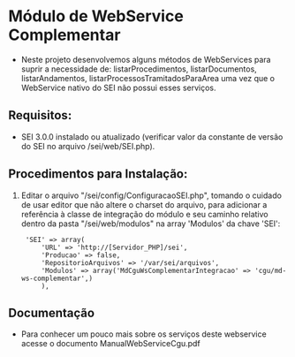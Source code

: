 # Módulo de WebService Complementar

- Neste projeto desenvolvemos alguns métodos de WebServices para suprir a necessidade de: 
  listarProcedimentos, listarDocumentos, listarAndamentos, listarProcessosTramitadosParaArea uma vez que o WebService nativo do SEI não possui esses serviços. 
  
## Requisitos:
- SEI 3.0.0 instalado ou atualizado (verificar valor da constante de versão do SEI no arquivo /sei/web/SEI.php).

## Procedimentos para Instalação:

1. Editar o arquivo "/sei/config/ConfiguracaoSEI.php", tomando o cuidado de usar editor que não altere o charset do arquivo, para adicionar a referência à classe de integração do módulo e seu caminho relativo dentro da pasta "/sei/web/modulos" na array 'Modulos' da chave 'SEI':

		'SEI' => array(
			'URL' => 'http://[Servidor_PHP]/sei',
			'Producao' => false,
			'RepositorioArquivos' => '/var/sei/arquivos',
			'Modulos' => array('MdCguWsComplementarIntegracao' => 'cgu/md-ws-complementar',)
			),

## Documentação
- Para conhecer um pouco mais sobre os serviços deste webservice acesse o documento ManualWebServiceCgu.pdf